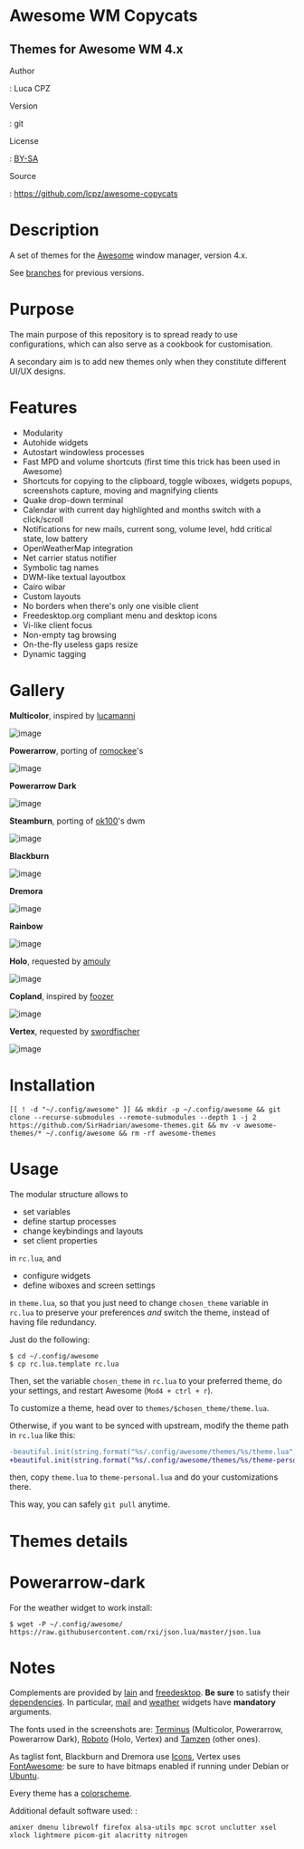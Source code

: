 # Awesome WM Copycats

## Themes for Awesome WM 4.x

Author

:   Luca CPZ

Version

:   git

License

:   [BY-SA](https://creativecommons.org/licenses/by-sa/4.0)

Source

:   <https://github.com/lcpz/awesome-copycats>

# Description

A set of themes for the [Awesome](http://github.com/awesomeWM/awesome)
window manager, version 4.x.

See [branches](https://github.com/lcpz/awesome-copycats/branches) for
previous versions.

# Purpose

The main purpose of this repository is to spread ready to use
configurations, which can also serve as a cookbook for customisation.

A secondary aim is to add new themes only when they constitute different
UI/UX designs.

# Features

-   Modularity
-   Autohide widgets
-   Autostart windowless processes
-   Fast MPD and volume shortcuts (first time this trick has been used
    in Awesome)
-   Shortcuts for copying to the clipboard, toggle wiboxes, widgets
    popups, screenshots capture, moving and magnifying clients
-   Quake drop-down terminal
-   Calendar with current day highlighted and months switch with a
    click/scroll
-   Notifications for new mails, current song, volume level, hdd
    critical state, low battery
-   OpenWeatherMap integration
-   Net carrier status notifier
-   Symbolic tag names
-   DWM-like textual layoutbox
-   Cairo wibar
-   Custom layouts
-   No borders when there\'s only one visible client
-   Freedesktop.org compliant menu and desktop icons
-   Vi-like client focus
-   Non-empty tag browsing
-   On-the-fly useless gaps resize
-   Dynamic tagging

# Gallery

**Multicolor**, inspired by
[lucamanni](https://github.com/lucamanni/awesome)

![image](http://dotshare.it/public/images/uploads/650.png)

**Powerarrow**, porting of
[romockee](https://github.com/romockee/powerarrow)\'s

![image](http://dotshare.it/public/images/uploads/1453.png)

**Powerarrow Dark**

![image](http://dotshare.it/public/images/uploads/649.jpg)

**Steamburn**, porting of
[ok100](http://ok100.deviantart.com/art/DWM-January-2013-348656846)\'s
dwm

![image](http://dotshare.it/public/images/uploads/648.png)

**Blackburn**

![image](http://dotshare.it/public/images/uploads/553.png)

**Dremora**

![image](http://dotshare.it/public/images/uploads/652.png)

**Rainbow**

![image](http://dotshare.it/public/images/uploads/606.png)

**Holo**, requested by
[amouly](https://bbs.archlinux.org/viewtopic.php?pid=1307158#p1307158)

![image](http://dotshare.it/public/images/uploads/651.jpg)

**Copland**, inspired by [foozer](http://dotshare.it/dots/499)

![image](http://dotshare.it/public/images/uploads/655.png)

**Vertex**, requested by
[swordfischer](https://github.com/lcpz/awesome-copycats/issues/53)

![image](http://dotshare.it/public/images/uploads/1432.jpg)

# Installation

``` shell
[[ ! -d "~/.config/awesome" ]] && mkdir -p ~/.config/awesome && git clone --recurse-submodules --remote-submodules --depth 1 -j 2 https://github.com/SirHadrian/awesome-themes.git && mv -v awesome-themes/* ~/.config/awesome && rm -rf awesome-themes
```

# Usage

The modular structure allows to

-   set variables
-   define startup processes
-   change keybindings and layouts
-   set client properties

in `rc.lua`, and

-   configure widgets
-   define wiboxes and screen settings

in `theme.lua`, so that you just need to change `chosen_theme` variable
in `rc.lua` to preserve your preferences *and* switch the theme, instead
of having file redundancy.

Just do the following:

``` shell
$ cd ~/.config/awesome
$ cp rc.lua.template rc.lua
```

Then, set the variable `chosen_theme` in `rc.lua` to your preferred
theme, do your settings, and restart Awesome (`Mod4 + ctrl + r`).

To customize a theme, head over to `themes/$chosen_theme/theme.lua`.

Otherwise, if you want to be synced with upstream, modify the theme path
in `rc.lua` like this:

``` diff
-beautiful.init(string.format("%s/.config/awesome/themes/%s/theme.lua", os.getenv("HOME"), chosen_theme))
+beautiful.init(string.format("%s/.config/awesome/themes/%s/theme-personal.lua", os.getenv("HOME"), chosen_theme))
```

then, copy `theme.lua` to `theme-personal.lua` and do your
customizations there.

This way, you can safely `git pull` anytime.

# Themes details

# Powerarrow-dark

For the weather widget to work install:

``` shell
$ wget -P ~/.config/awesome/ https://raw.githubusercontent.com/rxi/json.lua/master/json.lua
```

# Notes

Complements are provided by [lain](https://github.com/lcpz/lain) and
[freedesktop](https://github.com/lcpz/awesome-freedesktop). **Be sure**
to satisfy their
[dependencies](https://github.com/lcpz/lain/wiki#dependencies). In
particular, [mail](https://github.com/lcpz/lain/wiki/mail) and
[weather](https://github.com/lcpz/lain/wiki/weather) widgets have
**mandatory** arguments.

The fonts used in the screenshots are:
[Terminus](http://terminus-font.sourceforge.net) (Multicolor,
Powerarrow, Powerarrow Dark),
[Roboto](https://fonts.google.com/specimen/Roboto) (Holo, Vertex) and
[Tamzen](https://github.com/sunaku/tamzen-font) (other ones).

As taglist font, Blackburn and Dremora use
[Icons](https://github.com/lcpz/dots/tree/master/.fonts), Vertex uses
[FontAwesome](https://github.com/FortAwesome/Font-Awesome): be sure to
have bitmaps enabled if running under Debian or
[Ubuntu](https://wiki.ubuntu.com/Fonts#Enabling_Bitmapped_Fonts).

Every theme has a
[colorscheme](https://github.com/lcpz/dots/tree/master/.colors).

Additional default software used: :

    amixer dmenu librewolf firefox alsa-utils mpc scrot unclutter xsel xlock lightmore picom-git alacritty nitrogen
